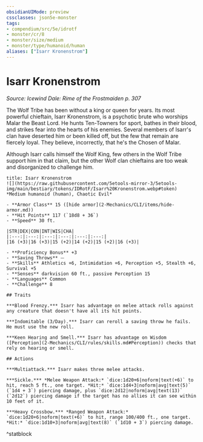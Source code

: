 ```yaml
---
obsidianUIMode: preview
cssclasses: json5e-monster
tags:
- compendium/src/5e/idrotf
- monster/cr/8
- monster/size/medium
- monster/type/humanoid/human
aliases: ["Isarr Kronenstrom"]
---
```

# Isarr Kronenstrom
*Source: Icewind Dale: Rime of the Frostmaiden p. 307*  

The Wolf Tribe has been without a king or queen for years. Its most powerful chieftain, Isarr Kronenstrom, is a psychotic brute who worships Malar the Beast Lord. He hunts Ten-Towners for sport, bathes in their blood, and strikes fear into the hearts of his enemies. Several members of Isarr's clan have deserted him or been killed off, but the few that remain are fiercely loyal. They believe, incorrectly, that he's the Chosen of Malar.

Although Isarr calls himself the Wolf King, few others in the Wolf Tribe support him in that claim, but the other Wolf clan chieftains are too weak and disorganized to challenge him.

```ad-statblock
title: Isarr Kronenstrom
![](https://raw.githubusercontent.com/5etools-mirror-3/5etools-img/main/bestiary/tokens/IDRotF/Isarr%20Kronenstrom.webp#token)
*Medium humanoid (human), Chaotic Evil*

- **Armor Class** 15 ([hide armor](2-Mechanics/CLI/items/hide-armor.md))
- **Hit Points** 117 (`18d8 + 36`)
- **Speed** 30 ft.

|STR|DEX|CON|INT|WIS|CHA|
|:---:|:---:|:---:|:---:|:---:|:---:|
|16 (+3)|16 (+3)|15 (+2)|14 (+2)|15 (+2)|16 (+3)|

- **Proficiency Bonus** +3
- **Saving Throws** ⏤
- **Skills** Athletics +6, Intimidation +6, Perception +5, Stealth +6, Survival +5
- **Senses** darkvision 60 ft., passive Perception 15
- **Languages** Common
- **Challenge** 8

## Traits

***Blood Frenzy.*** Isarr has advantage on melee attack rolls against any creature that doesn't have all its hit points.

***Indomitable (3/Day).*** Isarr can reroll a saving throw he fails. He must use the new roll.

***Keen Hearing and Smell.*** Isarr has advantage on Wisdom ([Perception](2-Mechanics/CLI/rules/skills.md#Perception)) checks that rely on hearing or smell.

## Actions

***Multiattack.*** Isarr makes three melee attacks.

***Sickle.*** *Melee Weapon Attack:* `dice:1d20+6|noform|text(+6)` to hit, reach 5 ft., one target. *Hit:* `dice:1d4+3|noform|avg|text(5)` (`1d4 + 3`) piercing damage, plus `dice:2d12|noform|avg|text(13)` (`2d12`) piercing damage if the target has no allies it can see within 10 feet of it.

***Heavy Crossbow.*** *Ranged Weapon Attack:* `dice:1d20+6|noform|text(+6)` to hit, range 100/400 ft., one target. *Hit:* `dice:1d10+3|noform|avg|text(8)` (`1d10 + 3`) piercing damage.
```
^statblock